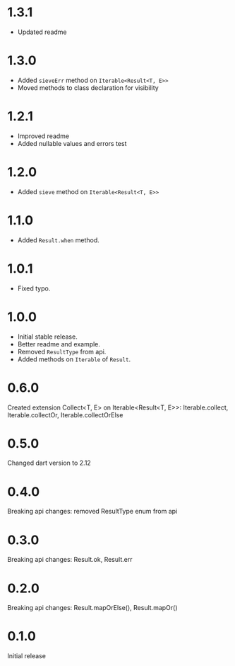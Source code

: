 
# 1.3.1

- Updated readme

# 1.3.0

- Added `sieveErr` method on `Iterable<Result<T, E>>`
- Moved methods to class declaration for visibility

# 1.2.1

- Improved readme
- Added nullable values and errors test

# 1.2.0

- Added `sieve` method on `Iterable<Result<T, E>>`

# 1.1.0

- Added `Result.when` method.

# 1.0.1

- Fixed typo.

# 1.0.0

- Initial stable release.
- Better readme and example.
- Removed `ResultType` from api.
- Added methods on `Iterable` of `Result`.

# 0.6.0

Created extension Collect<T, E> on Iterable<Result<T, E>>: Iterable.collect, Iterable.collectOr, Iterable.collectOrElse

# 0.5.0

Changed dart version to 2.12

# 0.4.0

Breaking api changes: removed ResultType enum from api

# 0.3.0

Breaking api changes: Result.ok, Result.err

# 0.2.0

Breaking api changes: Result.mapOrElse(), Result.mapOr()

# 0.1.0

Initial release

